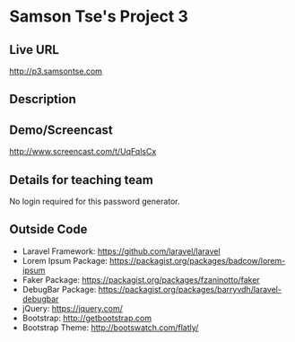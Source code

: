 # Samson Tse's Project 3

## Live URL
<http://p3.samsontse.com>

## Description

## Demo/Screencast
<http://www.screencast.com/t/UqFqlsCx>

## Details for teaching team
No login required for this password generator.

## Outside Code
* Laravel Framework: https://github.com/laravel/laravel
* Lorem Ipsum Package: https://packagist.org/packages/badcow/lorem-ipsum
* Faker Package: https://packagist.org/packages/fzaninotto/faker
* DebugBar Package: https://packagist.org/packages/barryvdh/laravel-debugbar
* jQuery: https://jquery.com/
* Bootstrap: http://getbootstrap.com
* Bootstrap Theme: http://bootswatch.com/flatly/


